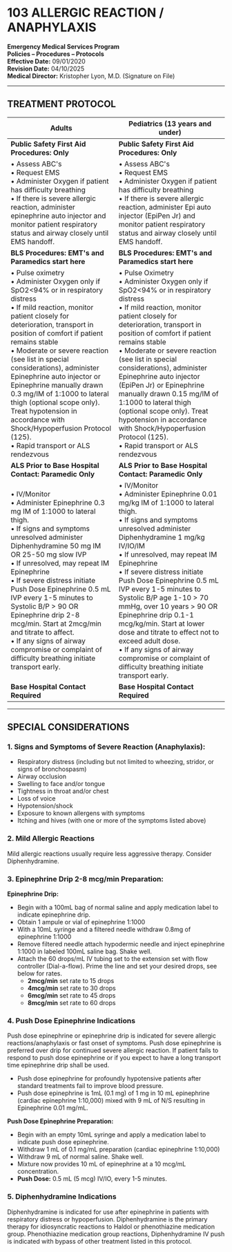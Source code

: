 # 103 ALLERGIC REACTION / ANAPHYLAXIS

**Emergency Medical Services Program**  
**Policies – Procedures – Protocols**  
**Effective Date:** 09/01/2020  
**Revision Date:** 04/10/2025  
**Medical Director:** Kristopher Lyon, M.D. (Signature on File)

---

## TREATMENT PROTOCOL

| **Adults** | **Pediatrics (13 years and under)** |
|------------|-------------------------------------|
| **Public Safety First Aid Procedures: Only** | **Public Safety First Aid Procedures: Only** |
| • Assess ABC's<br>• Request EMS<br>• Administer Oxygen if patient has difficulty breathing<br>• If there is severe allergic reaction, administer epinephrine auto injector and monitor patient respiratory status and airway closely until EMS handoff. | • Assess ABC's<br>• Request EMS<br>• Administer Oxygen if patient has difficulty breathing<br>• If there is severe allergic reaction, administer Epi auto injector (EpiPen Jr) and monitor patient respiratory status and airway closely until EMS handoff. |
| **BLS Procedures: EMT's and Paramedics start here** | **BLS Procedures: EMT's and Paramedics start here** |
| • Pulse oximetry<br>• Administer Oxygen only if SpO2<94% or in respiratory distress<br>• If mild reaction, monitor patient closely for deterioration, transport in position of comfort if patient remains stable<br>• Moderate or severe reaction (see list in special considerations), administer Epinephrine auto injector or Epinephrine manually drawn 0.3 mg/IM of 1:1000 to lateral thigh (optional scope only). Treat hypotension in accordance with Shock/Hypoperfusion Protocol (125).<br>• Rapid transport or ALS rendezvous | • Pulse Oximetry<br>• Administer Oxygen only if SpO2<94% or in respiratory distress<br>• If mild reaction, monitor patient closely for deterioration, transport in position of comfort if patient remains stable<br>• Moderate or severe reaction (see list in special considerations), administer Epinephrine auto injector (EpiPen Jr) or Epinephrine manually drawn 0.15 mg/IM of 1:1000 to lateral thigh (optional scope only). Treat hypotension in accordance with Shock/Hypoperfusion Protocol (125).<br>• Rapid transport or ALS rendezvous |
| **ALS Prior to Base Hospital Contact: Paramedic Only** | **ALS Prior to Base Hospital Contact: Paramedic Only** |
| • IV/Monitor<br>• Administer Epinephrine 0.3 mg IM of 1:1000 to lateral thigh.<br>• If signs and symptoms unresolved administer Diphenhydramine 50 mg IM OR 25-50 mg slow IVP<br>• If unresolved, may repeat IM Epinephrine<br>• If severe distress initiate Push Dose Epinephrine 0.5 mL IVP every 1-5 minutes to Systolic B/P > 90 OR Epinephrine drip 2-8 mcg/min. Start at 2mcg/min and titrate to affect.<br>• If any signs of airway compromise or complaint of difficulty breathing initiate transport early. | • IV/Monitor<br>• Administer Epinephrine 0.01 mg/kg IM of 1:1000 to lateral thigh.<br>• If signs and symptoms unresolved administer Diphenhydramine 1 mg/kg IV/IO/IM<br>• If unresolved, may repeat IM Epinephrine<br>• If severe distress initiate Push Dose Epinephrine 0.5 mL IVP every 1-5 minutes to Systolic B/P age 1-10 > 70 mmHg, over 10 years > 90 OR Epinephrine drip 0.1-1 mcg/kg/min. Start at lower dose and titrate to effect not to exceed adult dose.<br>• If any signs of airway compromise or complaint of difficulty breathing initiate transport early. |
| **Base Hospital Contact Required** | **Base Hospital Contact Required** |

---

## SPECIAL CONSIDERATIONS

### 1. Signs and Symptoms of Severe Reaction (Anaphylaxis):

- Respiratory distress (including but not limited to wheezing, stridor, or signs of bronchospasm)
- Airway occlusion
- Swelling to face and/or tongue
- Tightness in throat and/or chest
- Loss of voice
- Hypotension/shock
- Exposure to known allergens with symptoms
- Itching and hives (with one or more of the symptoms listed above)

### 2. Mild Allergic Reactions

Mild allergic reactions usually require less aggressive therapy. Consider Diphenhydramine.

### 3. Epinephrine Drip 2-8 mcg/min Preparation:

**Epinephrine Drip:**
- Begin with a 100mL bag of normal saline and apply medication label to indicate epinephrine drip.
- Obtain 1 ampule or vial of epinephrine 1:1000
- With a 10mL syringe and a filtered needle withdraw 0.8mg of epinephrine 1:1000
- Remove filtered needle attach hypodermic needle and inject epinephrine 1:1000 in labeled 100mL saline bag. Shake well.
- Attach the 60 drops/mL IV tubing set to the extension set with flow controller (Dial-a-flow). Prime the line and set your desired drops, see below for rates.
  - **2mcg/min** set rate to 15 drops
  - **4mcg/min** set rate to 30 drops
  - **6mcg/min** set rate to 45 drops
  - **8mcg/min** set rate to 60 drops

### 4. Push Dose Epinephrine Indications

Push dose epinephrine or epinephrine drip is indicated for severe allergic reactions/anaphylaxis or fast onset of symptoms. Push dose epinephrine is preferred over drip for continued severe allergic reaction. If patient fails to respond to push dose epinephrine or if you expect to have a long transport time epinephrine drip shall be used.

- Push dose epinephrine for profoundly hypotensive patients after standard treatments fail to improve blood pressure.
- Push dose epinephrine is 1mL (0.1 mg) of 1 mg in 10 mL epinephrine (cardiac epinephrine 1:10,000) mixed with 9 mL of N/S resulting in Epinephrine 0.01 mg/mL.

**Push Dose Epinephrine Preparation:**
- Begin with an empty 10mL syringe and apply a medication label to indicate push dose epinephrine.
- Withdraw 1 mL of 0.1 mg/mL preparation (cardiac epinephrine 1:10,000)
- Withdraw 9 mL of normal saline. Shake well.
- Mixture now provides 10 mL of epinephrine at a 10 mcg/mL concentration.
- **Push Dose:** 0.5 mL (5 mcg) IV/IO, every 1-5 minutes.

### 5. Diphenhydramine Indications

Diphenhydramine is indicated for use after epinephrine in patients with respiratory distress or hypoperfusion. Diphenhydramine is the primary therapy for idiosyncratic reactions to Haldol or phenothiazine medication group. Phenothiazine medication group reactions, Diphenhydramine IV push is indicated with bypass of other treatment listed in this protocol.


